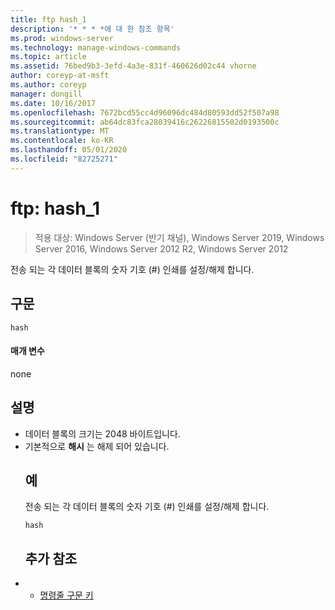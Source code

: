 ```yaml
---
title: ftp hash_1
description: '* * * *에 대 한 참조 항목'
ms.prod: windows-server
ms.technology: manage-windows-commands
ms.topic: article
ms.assetid: 76bed9b3-3efd-4a3e-831f-460626d02c44 vhorne
author: coreyp-at-msft
ms.author: coreyp
manager: dongill
ms.date: 10/16/2017
ms.openlocfilehash: 7672bcd55cc4d96096dc484d80593dd52f507a98
ms.sourcegitcommit: ab64dc83fca28039416c26226815502d0193500c
ms.translationtype: MT
ms.contentlocale: ko-KR
ms.lasthandoff: 05/01/2020
ms.locfileid: "82725271"
---
```

# <a name="ftp-hash_1"></a>ftp: hash_1

> 적용 대상: Windows Server (반기 채널), Windows Server 2019, Windows Server 2016, Windows Server 2012 R2, Windows Server 2012

전송 되는 각 데이터 블록의 숫자 기호 (#) 인쇄를 설정/해제 합니다.   
## <a name="syntax"></a>구문  
```  
hash  
```  
#### <a name="parameters"></a>매개 변수  
none  
## <a name="remarks"></a>설명  
- 데이터 블록의 크기는 2048 바이트입니다.  
- 기본적으로 **해시** 는 해제 되어 있습니다.  
  ## <a name="examples"></a>예  
  전송 되는 각 데이터 블록의 숫자 기호 (#) 인쇄를 설정/해제 합니다.  
  ```  
  hash  
  ```  
  ## <a name="additional-references"></a>추가 참조  
- - [명령줄 구문 키](command-line-syntax-key.md)  
